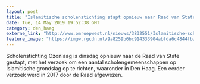 ```yaml
---
layout: post
title: "Islamitische scholenstichting stapt opnieuw naar Raad van State"
date: Tue, 14 May 2019 19:52:38 GMT
category: den_haag
externe_link: "http://www.omroepwest.nl/nieuws/3832551/Islamitische-scholenstichting-stapt-opnieuw-naar-Raad-van-State"
feature_image: "https://imgw.rgcdn.nl/9a8259b6bc914333904abfda6c4844fb/opener/3832557.jpg"
---
```


Scholenstichting Ozonlaag is dinsdag opnieuw naar de Raad van State gestapt, met het verzoek om een aantal scholengemeenschappen op Islamitische grondslag op te richten, waaronder in Den Haag. Een eerder verzoek werd in 2017 door de Raad afgewezen.
